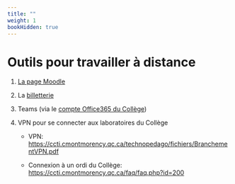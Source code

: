```yaml
---
title: ""
weight: 1
bookHidden: true
---
```



# Outils pour travailler à distance

1. <a href="https://cmontmorency.moodle.decclic.qc.ca/course/view.php?id=5671" target="_blank">La page Moodle</a>

1. La <a href="https://aiguilleur.ca/file_d_attente/mathieu.bergeron">billetterie</a>

1. Teams (via le <a target="_blank" href="https://ccti.cmontmorency.qc.ca/faq/faq.php?id=27">compte Office365 du Collège</a>)

1. VPN pour se connecter aux laboratoires du Collège

    * VPN: <a target="_blank" href="https://ccti.cmontmorency.qc.ca/technopedago/fichiers/BranchementVPN.pdf">https://ccti.cmontmorency.qc.ca/technopedago/fichiers/BranchementVPN.pdf</a>

    * Connexion à un ordi du Collège: <a target="_blank" href="https://ccti.cmontmorency.qc.ca/faq/faq.php?id=200">https://ccti.cmontmorency.qc.ca/faq/faq.php?id=200</a>



<!--

1. Accès en personne aux laboratoires du Collège

-->
